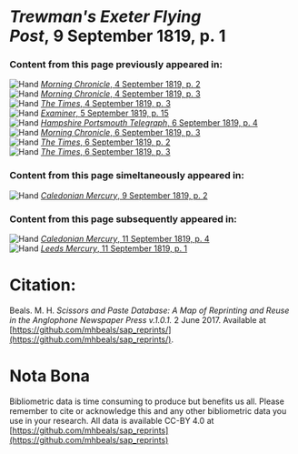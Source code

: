 # *Trewman's Exeter Flying Post*, 9 September 1819, p. 1  
  
### Content from this page previously appeared in:  
![Hand](http://scissorsandpaste.net/wp-content/uploads/2017/06/smallhandpointer.png) [*Morning Chronicle*, 4 September 1819, p. 2](https://mhbeals.github.io/sap_html/Morning-Chronicle/Morning-Chronicle-4-September-1819-p-2)  
![Hand](http://scissorsandpaste.net/wp-content/uploads/2017/06/smallhandpointer.png) [*Morning Chronicle*, 4 September 1819, p. 3](https://mhbeals.github.io/sap_html/Morning-Chronicle/Morning-Chronicle-4-September-1819-p-3)  
![Hand](http://scissorsandpaste.net/wp-content/uploads/2017/06/smallhandpointer.png) [*The Times*, 4 September 1819, p. 3](https://mhbeals.github.io/sap_html/The-Times/The-Times-4-September-1819-p-3)  
![Hand](http://scissorsandpaste.net/wp-content/uploads/2017/06/smallhandpointer.png) [*Examiner*, 5 September 1819, p. 15](https://mhbeals.github.io/sap_html/Examiner/Examiner-5-September-1819-p-15)  
![Hand](http://scissorsandpaste.net/wp-content/uploads/2017/06/smallhandpointer.png) [*Hampshire Portsmouth Telegraph*, 6 September 1819, p. 4](https://mhbeals.github.io/sap_html/Hampshire-Portsmouth-Telegraph/Hampshire-Portsmouth-Telegraph-6-September-1819-p-4)  
![Hand](http://scissorsandpaste.net/wp-content/uploads/2017/06/smallhandpointer.png) [*Morning Chronicle*, 6 September 1819, p. 3](https://mhbeals.github.io/sap_html/Morning-Chronicle/Morning-Chronicle-6-September-1819-p-3)  
![Hand](http://scissorsandpaste.net/wp-content/uploads/2017/06/smallhandpointer.png) [*The Times*, 6 September 1819, p. 2](https://mhbeals.github.io/sap_html/The-Times/The-Times-6-September-1819-p-2)  
![Hand](http://scissorsandpaste.net/wp-content/uploads/2017/06/smallhandpointer.png) [*The Times*, 6 September 1819, p. 3](https://mhbeals.github.io/sap_html/The-Times/The-Times-6-September-1819-p-3)  
  
### Content from this page simeltaneously appeared in:  
![Hand](http://scissorsandpaste.net/wp-content/uploads/2017/06/smallhandpointer.png) [*Caledonian Mercury*, 9 September 1819, p. 2](https://mhbeals.github.io/sap_html/Caledonian-Mercury/Caledonian-Mercury-9-September-1819-p-2)  
  
### Content from this page subsequently appeared in:  
![Hand](http://scissorsandpaste.net/wp-content/uploads/2017/06/smallhandpointer.png) [*Caledonian Mercury*, 11 September 1819, p. 4](https://mhbeals.github.io/sap_html/Caledonian-Mercury/Caledonian-Mercury-11-September-1819-p-4)  
![Hand](http://scissorsandpaste.net/wp-content/uploads/2017/06/smallhandpointer.png) [*Leeds Mercury*, 11 September 1819, p. 1](https://mhbeals.github.io/sap_html/Leeds-Mercury/Leeds-Mercury-11-September-1819-p-1)  


# Citation: 

Beals. M. H. *Scissors and Paste Database: A Map of Reprinting and Reuse in the Anglophone Newspaper Press v.1.0.1.* 2 June 2017. Available at [https://github.com/mhbeals/sap_reprints/](https://github.com/mhbeals/sap_reprints/). 

# Nota Bona

Bibliometric data is time consuming to produce but benefits us all. Please remember to cite or acknowledge this and any other bibliometric data you use in your research. All data is available CC-BY 4.0 at [https://github.com/mhbeals/sap_reprints](https://github.com/mhbeals/sap_reprints)